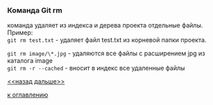 ### Команда Git rm   
команда удаляет из индекса и дерева проекта отдельные файлы.  
Пример:  
`git rm test.txt` - удаляет файл test.txt из корневой папки проекта.  

`git rm image/\*.jpg` - удаляются все файлы с расширением jpg из каталога image  
`git rm -r --cached` - вносит в индекс все удаленные файлы  

[<<назад](./gitreset.md)     [дальше>>](./gitmv.md)  


[к оглавлению](./readme.md)
